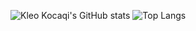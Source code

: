 ![Kleo Kocaqi's GitHub stats](https://github-readme-stats.vercel.app/api?username=kocaqi&show_icons=true&theme=radical)        ![Top Langs](https://github-readme-stats.vercel.app/api/top-langs/?username=kocaqi&layout=compact&theme=radical)

